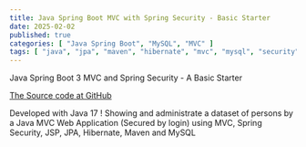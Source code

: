 ```yaml
---
title: Java Spring Boot MVC with Spring Security - Basic Starter
date: 2025-02-02
published: true
categories: [ "Java Spring Boot", "MySQL", "MVC" ]
tags: [ "java", "jpa", "maven", "hibernate", "mvc", "mysql", "security", "mvc" ]
---
```


Java Spring Boot 3 MVC and Spring Security - A Basic Starter
  
<a href="https://github.com/persteenolsen/spring-boot-3-mvc-security-starter-one" target="_blank">The Source code at GitHub</a>

Developed with Java 17 ! Showing and administrate a dataset of persons by a Java MVC Web Application (Secured by login) using MVC, Spring Security, JSP, JPA, Hibernate, Maven and MySQL





